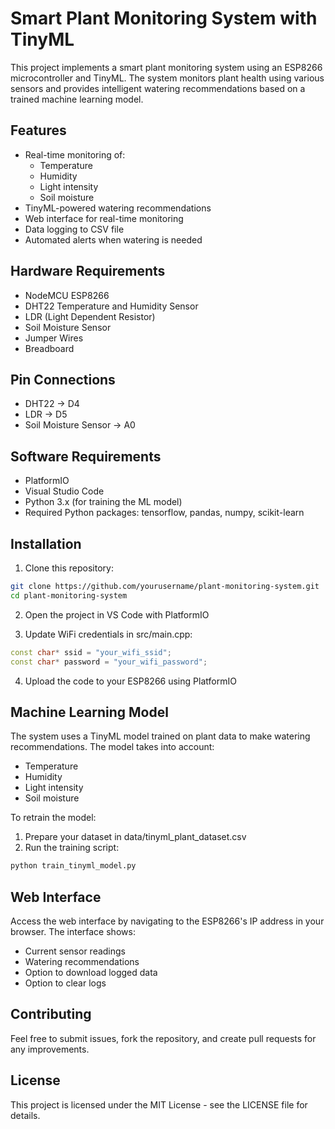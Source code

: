 # Smart Plant Monitoring System with TinyML

This project implements a smart plant monitoring system using an ESP8266 microcontroller and TinyML. The system monitors plant health using various sensors and provides intelligent watering recommendations based on a trained machine learning model.

## Features

- Real-time monitoring of:
  - Temperature
  - Humidity
  - Light intensity
  - Soil moisture
- TinyML-powered watering recommendations
- Web interface for real-time monitoring
- Data logging to CSV file
- Automated alerts when watering is needed

## Hardware Requirements

- NodeMCU ESP8266
- DHT22 Temperature and Humidity Sensor
- LDR (Light Dependent Resistor)
- Soil Moisture Sensor
- Jumper Wires
- Breadboard

## Pin Connections

- DHT22 -> D4
- LDR -> D5
- Soil Moisture Sensor -> A0

## Software Requirements

- PlatformIO
- Visual Studio Code
- Python 3.x (for training the ML model)
- Required Python packages: tensorflow, pandas, numpy, scikit-learn

## Installation

1. Clone this repository:
```bash
git clone https://github.com/yourusername/plant-monitoring-system.git
cd plant-monitoring-system
```

2. Open the project in VS Code with PlatformIO

3. Update WiFi credentials in src/main.cpp:
```cpp
const char* ssid = "your_wifi_ssid";
const char* password = "your_wifi_password";
```

4. Upload the code to your ESP8266 using PlatformIO

## Machine Learning Model

The system uses a TinyML model trained on plant data to make watering recommendations. The model takes into account:
- Temperature
- Humidity
- Light intensity
- Soil moisture

To retrain the model:
1. Prepare your dataset in data/tinyml_plant_dataset.csv
2. Run the training script:
```bash
python train_tinyml_model.py
```

## Web Interface

Access the web interface by navigating to the ESP8266's IP address in your browser. The interface shows:
- Current sensor readings
- Watering recommendations
- Option to download logged data
- Option to clear logs

## Contributing

Feel free to submit issues, fork the repository, and create pull requests for any improvements.

## License

This project is licensed under the MIT License - see the LICENSE file for details.